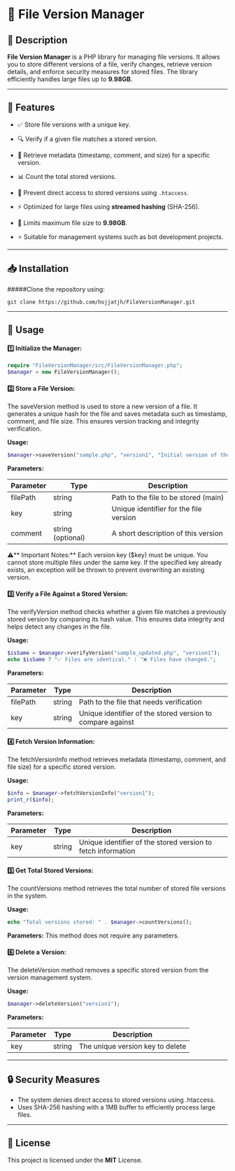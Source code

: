 # 📁 File Version Manager

## 📌 Description
**File Version Manager** is a PHP library for managing file versions. It allows you to store different versions of a file, verify changes, retrieve version details, and enforce security measures for stored files. The library efficiently handles large files up to **9.98GB**.

---

## 🚀 Features
- ✅ Store file versions with a unique key.
- 🔍 Verify if a given file matches a stored version.
- 📝 Retrieve metadata (timestamp, comment, and size) for a specific version.
- 📊 Count the total stored versions.
- 🚫 Prevent direct access to stored versions using `.htaccess`.
- ⚡ Optimized for large files using **streamed hashing** (SHA-256).
- 📏 Limits maximum file size to **9.98GB**.

- ⭐️ Suitable for management systems such as bot development projects.
---

## 📥 Installation

#####Clone the repository using:
```
git clone https://github.com/hojjatjh/FileVersionManager.git
```

---

## 🔧 Usage


#### 1️⃣ Initialize the Manager:
```php
require "FileVersionManager/src/FileVersionManager.php";
$manager = new FileVersionManager();
```

#### 2️⃣ Store a File Version:
The saveVersion method is used to store a new version of a file. It generates a unique hash for the file and saves metadata such as timestamp, comment, and file size. This ensures version tracking and integrity verification.

**Usage:**
```php
$manager->saveVersion("sample.php", "version1", "Initial version of the file.");
```

**Parameters:**

| Parameter   | Type  | Description  |
| ------------ | ------------ | ------------ |
| filePath |  string  | 	Path to the file to be stored (main)  |
| key  |string   |  Unique identifier for the file version |
| comment  |string (optional)	   |  A short description of this version |

⚠️** Important Notes:**
Each version key ($key) must be unique. You cannot store multiple files under the same key.
If the specified key already exists, an exception will be thrown to prevent overwriting an existing version.

#### 3️⃣ Verify a File Against a Stored Version:
The verifyVersion method checks whether a given file matches a previously stored version by comparing its hash value. This ensures data integrity and helps detect any changes in the file.

**Usage:**
```php
$isSame = $manager->verifyVersion("sample_updated.php", "version1");
echo $isSame ? "✅ Files are identical." : "❌ Files have changed.";
```

**Parameters:**

| Parameter   | Type  | Description  |
| ------------ | ------------ | ------------ |
| filePath |  string  | 	Path to the file that needs verification  |
| key  |string   |  Unique identifier of the stored version to compare against |


#### 4️⃣ Fetch Version Information:
The fetchVersionInfo method retrieves metadata (timestamp, comment, and file size) for a specific stored version.

**Usage:**
```php
$info = $manager->fetchVersionInfo("version1");
print_r($info);
```

**Parameters:**

| Parameter   | Type  | Description  |
| ------------ | ------------ | ------------ |
| key  |string   |  Unique identifier of the stored version to fetch information |


#### 5️⃣ Get Total Stored Versions:
The countVersions method retrieves the total number of stored file versions in the system.

**Usage:**
```php
echo "Total versions stored: " . $manager->countVersions();
```

**Parameters:**
This method does not require any parameters.


#### 6️⃣ Delete a Version:
The deleteVersion method removes a specific stored version from the version management system.

**Usage:**
```php
$manager->deleteVersion("version1");
```

**Parameters:**

| Parameter   | Type  | Description  |
| ------------ | ------------ | ------------ |
| key  |string   |  The unique version key to delete |

---

## 🔒 Security Measures
- The system denies direct access to stored versions using .htaccess.
- Uses SHA-256 hashing with a 1MB buffer to efficiently process large files.

---

## 📜 License
This project is licensed under the **MIT** License.